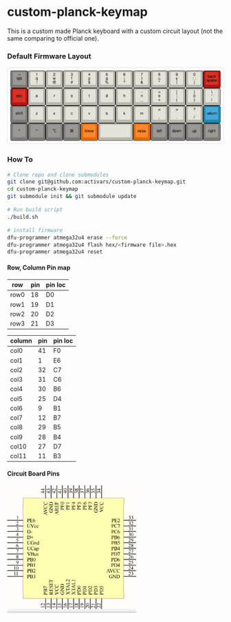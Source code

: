 # custom-planck-keymap

This is a custom made Planck keyboard with a custom circuit layout (not the same comparing to official one).


### Default Firmware Layout

<img src="https://raw.githubusercontent.com/activars/custom-planck-keymap/master/firmware/keyboards/kb/keymaps/default/keyboard-layout.png">

### How To

```bash
# Clone repo and clone submodules
git clone git@github.com:activars/custom-planck-keymap.git
cd custom-planck-keymap
git submodule init && git submodule update
```

```bash
# Run build script
./build.sh
```

```bash
# install firmware
dfu-programmer atmega32u4 erase --force
dfu-programmer atmega32u4 flash hex/<firmware file>.hex
dfu-programmer atmega32u4 reset
```

#### Row, Column Pin map

| row  | pin | pin loc |
| ---- | --- | ------- | 
| row0 |  18 | D0      |
| row1 |  19 | D1      |
| row2 |  20 | D2      |
| row3 |  21 | D3      |

| column | pin | pin loc |
| ------ | --- | ------- |
| col0   | 41  | F0      |      
| col1   | 1   | E6      |      
| col2   | 32  | C7      |      
| col3   | 31  | C6      |      
| col4   | 30  | B6      |      
| col5   | 25  | D4      |      
| col6   | 9   | B1      |      
| col7   | 12  | B7      |      
| col8   | 29  | B5      |      
| col9   | 28  | B4      |      
| col10  | 27  | D7      |      
| col11  | 11  | B3      |      

#### Circuit Board Pins

<img src="https://raw.githubusercontent.com/activars/custom-planck-keymap/master/pin-layout.png" width="300px"/>

